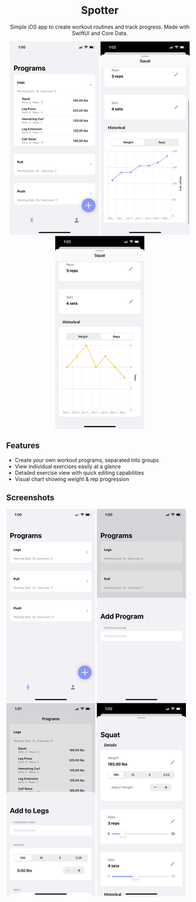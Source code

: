 <div align="center">
    <h1>Spotter</h1>
    <p>Simple iOS app to create workout routines and track progress. Made with SwiftUI and Core Data.</p>
</div>
<div align="center">
    <img src="SpotterApp/Assets.xcassets/Previews/IMG_2750.imageset/IMG_2750.png" width="240">
    <img src="SpotterApp/Assets.xcassets/Previews/IMG_2755.imageset/IMG_2755.png" width="240">
    <img src="SpotterApp/Assets.xcassets/Previews/IMG_2756.imageset/IMG_2756.png" width="240">
</div>


## Features
* Create your own workout programs, separated into groups
* View individual exercises easily at a glance
* Detailed exercise view with quick editing capabilities
* Visual chart showing weight & rep progression

## Screenshots
<div>
    <img src="SpotterApp/Assets.xcassets/Previews/IMG_2748.imageset/IMG_2748.png" width="240">
    <img src="SpotterApp/Assets.xcassets/Previews/IMG_2749.imageset/IMG_2749.png" width="240">
    <img src="SpotterApp/Assets.xcassets/Previews/IMG_2751.imageset/IMG_2751.png" width="240">
    <img src="SpotterApp/Assets.xcassets/Previews/IMG_2754.imageset/IMG_2754.png" width="240">
</div>
